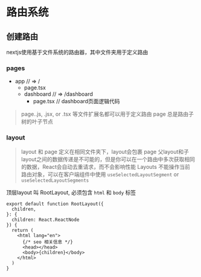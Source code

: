 # 路由系统

## 创建路由

nextjs使用基于文件系统的路由器，其中文件夹用于定义路由

### pages

+ app  // => /
  + page.tsx
  + dashboard // => /dashboard
    + page.tsx // dashboard页面逻辑代码

> page..js, .jsx, or .tsx 等文件扩展名都可以用于定义路由
> page 总是路由子树的叶子节点

### layout

> layout 和 page 定义在相同文件夹下，layout会包裹 page
> 父layout和子layout之间的数据传递是不可能的，但是你可以在一个路由中多次获取相同的数据，React会自动去重请求，而不会影响性能
> Layouts 不能操作当前 路由对象，可以在客户端组件中使用 `useSelectedLayoutSegment` or `useSelectedLayoutSegments`

顶层layout 叫 RootLayout, 必须包含 `html` 和 `body` 标签

```tsx
export default function RootLayout({
  children,
}: {
  children: React.ReactNode
}) {
  return (
    <html lang="en">
      {/* seo 相关信息 */}
      <head></head>  
      <body>{children}</body>
    </html>
  )
}
```
